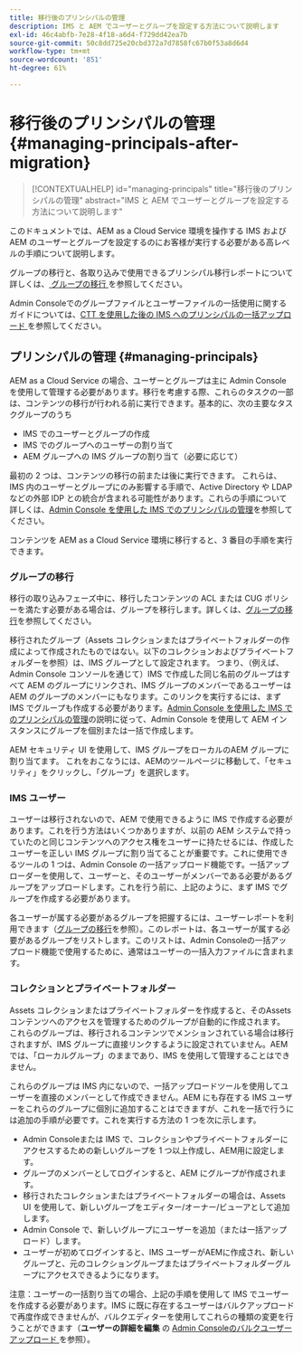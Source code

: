 ```yaml
---
title: 移行後のプリンシパルの管理
description: IMS と AEM でユーザーとグループを設定する方法について説明します
exl-id: 46c4abfb-7e28-4f18-a6d4-f729dd42ea7b
source-git-commit: 50c8dd725e20cbd372a7d7858fc67b0f53a8d6d4
workflow-type: tm+mt
source-wordcount: '851'
ht-degree: 61%

---
```


# 移行後のプリンシパルの管理 {#managing-principals-after-migration}

>[!CONTEXTUALHELP]
>id="managing-principals"
>title="移行後のプリンシパルの管理"
>abstract="IMS と AEM でユーザーとグループを設定する方法について説明します"

このドキュメントでは、AEM as a Cloud Service 環境を操作する IMS および AEM のユーザーとグループを設定するのにお客様が実行する必要がある高レベルの手順について説明します。

グループの移行と、各取り込みで使用できるプリンシパル移行レポートについて詳しくは、[ グループの移行 ](/help/journey-migration/content-transfer-tool/using-content-transfer-tool/group-migration.md) を参照してください。

Admin Consoleでのグループファイルとユーザーファイルの一括使用に関するガイドについては、[CTT を使用した後の IMS へのプリンシパルの一括アップロード ](/help/journey-migration/content-transfer-tool/using-content-transfer-tool/bulk-principal-uploading.md) を参照してください。

## プリンシパルの管理 {#managing-principals}

AEM as a Cloud Service の場合、ユーザーとグループは主に Admin Console を使用して管理する必要があります。移行を考慮する際、これらのタスクの一部は、コンテンツの移行が行われる前に実行できます。基本的に、次の主要なタスクグループのうち

* IMS でのユーザーとグループの作成
* IMS でのグループへのユーザーの割り当て
* AEM グループへの IMS グループの割り当て（必要に応じて）

最初の 2 つは、コンテンツの移行の前または後に実行できます。  これらは、IMS 内のユーザーとグループにのみ影響する手順で、Active Directory や LDAP などの外部 IDP との統合が含まれる可能性があります。これらの手順について詳しくは、[Admin Console を使用した IMS でのプリンシパルの管理](/help/journey-migration/managing-principals.md)を参照してください。

コンテンツを AEM as a Cloud Service 環境に移行すると、3 番目の手順を実行できます。

### グループの移行

移行の取り込みフェーズ中に、移行したコンテンツの ACL または CUG ポリシーを満たす必要がある場合は、グループを移行します。詳しくは、[グループの移行](/help/journey-migration/content-transfer-tool/using-content-transfer-tool/group-migration.md)を参照してください。

移行されたグループ（Assets コレクションまたはプライベートフォルダーの作成によって作成されたものではない。以下のコレクションおよびプライベートフォルダーを参照）は、IMS グループとして設定されます。  つまり、（例えば、Admin Console コンソールを通じて）IMS で作成した同じ名前のグループはすべて AEM のグループにリンクされ、IMS グループのメンバーであるユーザーは AEM のグループのメンバーにもなります。このリンクを実行するには、まず IMS でグループも作成する必要があります。[Admin Console を使用した IMS でのプリンシパルの管理](/help/journey-migration/managing-principals.md)の説明に従って、Admin Console を使用して AEM インスタンスにグループを個別または一括で作成します。

AEM セキュリティ UI を使用して、IMS グループをローカルのAEM グループに割り当てます。 これをおこなうには、AEMのツールページに移動して、「セキュリティ」をクリックし、「グループ」を選択します。

### IMS ユーザー

ユーザーは移行されないので、AEM で使用できるように IMS で作成する必要があります。これを行う方法はいくつかありますが、以前の AEM システムで持っていたのと同じコンテンツへのアクセス権をユーザーに持たせるには、作成したユーザーを正しい IMS グループに割り当てることが重要です。これに使用できるツールの 1 つは、Admin Console の一括アップロード機能です。一括アップローダーを使用して、ユーザーと、そのユーザーがメンバーである必要があるグループをアップロードします。これを行う前に、上記のように、まず IMS でグループを作成する必要があります。

各ユーザーが属する必要があるグループを把握するには、ユーザーレポートを利用できます（[グループの移行](/help/journey-migration/content-transfer-tool/using-content-transfer-tool/group-migration.md)を参照）。このレポートは、各ユーザーが属する必要があるグループをリストします。このリストは、Admin Consoleの一括アップロード機能で使用するために、通常はユーザーの一括入力ファイルに含まれます。

### コレクションとプライベートフォルダー

Assets コレクションまたはプライベートフォルダーを作成すると、そのAssets コンテンツへのアクセスを管理するためのグループが自動的に作成されます。  これらのグループは、移行されるコンテンツでメンションされている場合は移行されますが、IMS グループに直接リンクするように設定されていません。AEMでは、「ローカルグループ」のままであり、IMS を使用して管理することはできません。

これらのグループは IMS 内にないので、一括アップロードツールを使用してユーザーを直接のメンバーとして作成できません。AEM にも存在する IMS ユーザーをこれらのグループに個別に追加することはできますが、これを一括で行うには追加の手順が必要です。これを実行する方法の 1 つを次に示します。
* Admin Consoleまたは IMS で、コレクションやプライベートフォルダーにアクセスするための新しいグループを 1 つ以上作成し、AEM用に設定します。
* グループのメンバーとしてログインすると、AEM にグループが作成されます。
* 移行されたコレクションまたはプライベートフォルダーの場合は、Assets UI を使用して、新しいグループをエディター/オーナー/ビューアとして追加します。
* Admin Console で、新しいグループにユーザーを追加（または一括アップロード）します。
* ユーザーが初めてログインすると、IMS ユーザーがAEMに作成され、新しいグループと、元のコレクショングループまたはプライベートフォルダーグループにアクセスできるようになります。

注意：ユーザーの一括割り当ての場合、上記の手順を使用して IMS でユーザーを作成する必要があります。IMS に既に存在するユーザーはバルクアップロードで再度作成できませんが、バルクエディターを使用してこれらの種類の変更を行うことができます（**ユーザーの詳細を編集** の [Admin Consoleのバルクユーザーアップロード ](https://helpx.adobe.com/enterprise/using/bulk-upload-users.html) を参照）。
